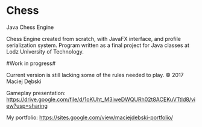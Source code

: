 # Chess
Java Chess Engine

Chess Engine created from scratch, with JavaFX interface, and profile serialization system.
Program written as a final project for Java classes at Lodz University of Technology.

#Work in progress#

Current version is still lacking some of the rules needed to play.
© 2017 Maciej Dębski

Gameplay presentation:
https://drive.google.com/file/d/1oKUht_M3iweDWQURh02t8ACEKuVTtId8/view?usp=sharing

My portfolio:
https://sites.google.com/view/maciejdebski-portfolio/

